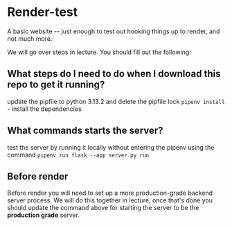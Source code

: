 # Render-test
A basic website -- just enough to test out hooking things up to render, and not much more.

We will go over steps in lecture. You should fill out the following:

## What steps do I need to do when I download this repo to get it running?

update the pipfile to python 3.13.2 and delete the pipfile lock
`pipenv install` - install the dependencies


## What commands starts the server?

test the server by running it locally without entering the pipenv using the command `pipenv run flask --app server.py run`


## Before render

Before render you will need to set up a more production-grade backend server process. We will do this together in lecture, once that's done you should update the command above for starting the server to be the **production grade** server.